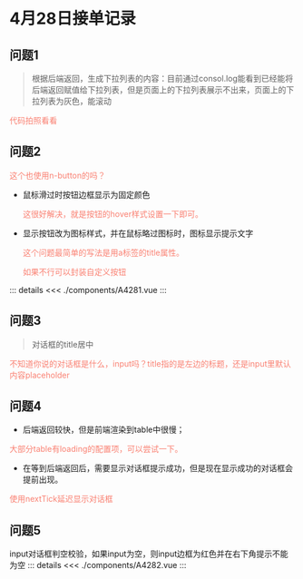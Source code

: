 # 4月28日接单记录
## 问题1
>根据后端返回，生成下拉列表的内容：目前通过consol.log能看到已经能将后端返回赋值给下拉列表，但是页面上的下拉列表展示不出来，页面上的下拉列表为灰色，能滚动
<p style="color:salmon">代码拍照看看</p>

## 问题2
<p style="color:salmon">这个也使用n-button的吗？</p>

+ 鼠标滑过时按钮边框显示为固定颜色

  <p style="color:salmon">这很好解决，就是按钮的hover样式设置一下即可。</p>
+ 显示按钮改为图标样式，并在鼠标略过图标时，图标显示提示文字
  <p style="color:salmon">这个问题最简单的写法是用a标签的title属性。</p>
  <p style="color:salmon">如果不行可以封装自定义按钮</p>

  <A4281 />
::: details
<<< ./components/A4281.vue
:::
## 问题3
> 对话框的title居中
<p style="color:salmon">不知道你说的对话框是什么，input吗？title指的是左边的标题，还是input里默认内容placeholder</p>

## 问题4
+ 后端返回较快，但是前端渲染到table中很慢；
<p style="color:salmon">大部分table有loading的配置项，可以尝试一下。</p>

+ 在等到后端返回后，需要显示对话框提示成功，但是现在显示成功的对话框会提前出现。
<p style="color:salmon">使用nextTick延迟显示对话框</p>

## 问题5
input对话框判空校验，如果input为空，则input边框为红色并在右下角提示不能为空
<A4282 />
::: details
<<< ./components/A4282.vue
:::

<script setup>
import A4281 from './components/A4281.vue';
import A4282 from './components/A4282.vue';

</script>
